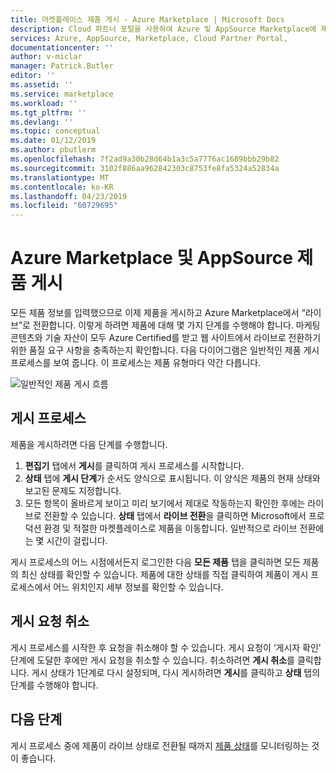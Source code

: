 ```yaml
---
title: 마켓플레이스 제품 게시 - Azure Marketplace | Microsoft Docs
description: Cloud 파트너 포털을 사용하여 Azure 및 AppSource Marketplace에 제품 게시
services: Azure, AppSource, Marketplace, Cloud Partner Portal,
documentationcenter: ''
author: v-miclar
manager: Patrick.Butler
editor: ''
ms.assetid: ''
ms.service: marketplace
ms.workload: ''
ms.tgt_pltfrm: ''
ms.devlang: ''
ms.topic: conceptual
ms.date: 01/12/2019
ms.author: pbutlerm
ms.openlocfilehash: 7f2ad9a30b28d64b1a3c5a7776ac1689bbb29b82
ms.sourcegitcommit: 3102f886aa962842303c8753fe8fa5324a52834a
ms.translationtype: MT
ms.contentlocale: ko-KR
ms.lasthandoff: 04/23/2019
ms.locfileid: "60729695"
---
```

# <a name="publish-azure-marketplace-and-appsource-offers"></a>Azure Marketplace 및 AppSource 제품 게시

모든 제품 정보를 입력했으므로 이제 제품을 게시하고 Azure Marketplace에서 “라이브”로 전환합니다. 이렇게 하려면 제품에 대해 몇 가지 단계를 수행해야 합니다. 마케팅 콘텐츠와 기술 자산이 모두 Azure Certified를 받고 웹 사이트에서 라이브로 전환하기 위한 품질 요구 사항을 충족하는지 확인합니다.  다음 다이어그램은 일반적인 제품 게시 프로세스를 보여 줍니다.  이 프로세스는 제품 유형마다 약간 다릅니다.

![일반적인 제품 게시 흐름](./media/publish-flow.png)


## <a name="publishing-process"></a>게시 프로세스

제품을 게시하려면 다음 단계를 수행합니다.

1. **편집기** 탭에서 **게시**를 클릭하여 게시 프로세스를 시작합니다.
2. **상태** 탭에 **게시 단계**가 순서도 양식으로 표시됩니다.  이 양식은 제품의 현재 상태와 보고된 문제도 지정합니다.
3. 모든 항목이 올바르게 보이고 미리 보기에서 제대로 작동하는지 확인한 후에는 라이브로 전환할 수 있습니다. **상태** 탭에서 **라이브 전환**을 클릭하면 Microsoft에서 프로덕션 환경 및 적절한 마켓플레이스로 제품을 이동합니다. 일반적으로 라이브 전환에는 몇 시간이 걸립니다.

게시 프로세스의 어느 시점에서든지 로그인한 다음 **모든 제품** 탭을 클릭하면 모든 제품의 최신 상태를 확인할 수 있습니다. 제품에 대한 상태를 직접 클릭하여 제품이 게시 프로세스에서 어느 위치인지 세부 정보를 확인할 수 있습니다.


## <a name="canceling-the-publishing-request"></a>게시 요청 취소

게시 프로세스를 시작한 후 요청을 취소해야 할 수 있습니다. 게시 요청이 ‘게시자 확인’ 단계에 도달한 후에만 게시 요청을 취소할 수 있습니다. 취소하려면 **게시 취소**를 클릭합니다. 게시 상태가 1단계로 다시 설정되며, 다시 게시하려면 **게시**를 클릭하고 **상태** 탭의 단계를 수행해야 합니다.


## <a name="next-steps"></a>다음 단계

게시 프로세스 중에 제품이 라이브 상태로 전환될 때까지 [제품 상태](./cpp-view-status-offer.md)를 모니터링하는 것이 좋습니다. 